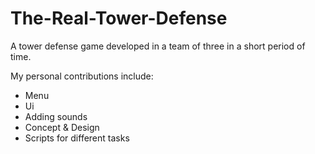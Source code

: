 # The-Real-Tower-Defense

A tower defense game developed in a team of three in a short period of time.

My personal contributions include:
- Menu
- Ui
- Adding sounds
- Concept & Design
- Scripts for different tasks


